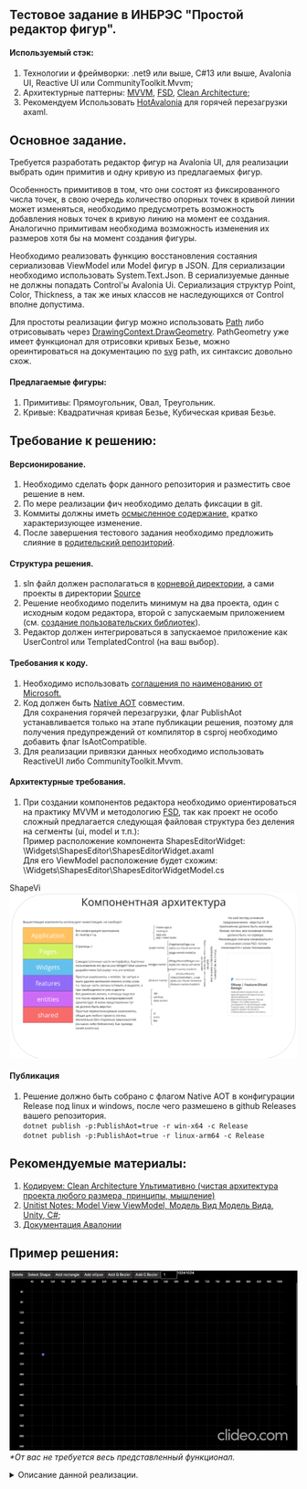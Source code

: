 Тестовое задание в ИНБРЭС "Простой редактор фигур".
----------------------------
#### Используемый стэк:
1. Технологии и фреймворки: .net9 или выше, C#13 или выше, Avalonia UI, Reactive UI или CommunityToolkit.Mvvm;
2. Архитектурные паттерны: [MVVM](https://www.youtube.com/watch?v=T2zovvglVZw), [FSD](https://feature-sliced.github.io/documentation/ru/docs/get-started/overview), [Clean Architecture](https://www.youtube.com/watch?v=WlCDcr8JYFU);
3. Рекомендуем Использовать [HotAvalonia](https://github.com/Kira-NT/HotAvalonia) для горячей перезагрузки axaml.

## Основное задание.
Требуется разработать редактор фигур на Avalonia UI, для реализации выбрать один примитив и одну кривую из предлагаемых фигур.

Особенность примитивов в том, что они состоят из фиксированного числа точек, в свою очередь количество опорных точек в кривой линии может изменяться, необходимо предусмотреть возможность добавления новых точек в кривую линию на момент ее создания. Аналогично примитивам необходима возможность изменения их размеров хотя бы на момент создания фигуры.

Необходимо реализовать функцию восcтановления состаяния сериализовав ViewModel или Model фигур в JSON. Для сериализации необходимо использовать System.Text.Json. В сериализуемые данные не должны попадать Control'ы Avalonia Ui. Сериализация структур Point, Color, Thickness, а так же иных классов не наследующихся от Сontrol вполне допустима. 

Для простоты реализации фигур можно использовать [Path](https://docs.avaloniaui.net/ru/docs/guides/graphics-and-animation/graphics-and-animations) либо отрисовывать через [DrawingContext.DrawGeometry](https://reference.avaloniaui.net/api/Avalonia.Media/DrawingContext/E76A87CD). PathGeometry уже имеет функционал для отрисовки кривых Безье, можно ореинтироваться на документацию по [svg](https://developer.mozilla.org/ru/docs/Web/SVG/Tutorials/SVG_from_scratch/Paths) path, их синтаксис довольно схож.

#### Предлагаемые фигуры:
1. Примитивы: Прямоугольник, Овал, Треугольник.
2. Кривые: Квадратичная кривая Безье, Кубическая кривая Безье.

## Требование к решению:

####  Версионирование.
1. Необходимо сделать форк данного репозитория и разместить свое решение в нем.
2. По мере реализации фич необходимо делать фиксации в git.
3. Коммиты должны иметь [осмысленное содержание](https://habr.com/ru/companies/yandex/articles/431432/), кратко характеризующее изменение.
4. После завершения тестового задания необходимо предложить слияние в [родительский репозиторий](https://github.com/Andreev-Da/Inbres.TestWork.ShapeEditor).

#### Структура решения.
1. sln файл должен располагаться в [корневой директории](.), а сами проекты в директории [Source](Source)
2. Решение необходимо поделить минимум на два проекта, один с исходным кодом редактора, второй с запускаемым приложением (см. [создание пользовательских библиотек](https://docs.avaloniaui.net/ru/docs/guides/custom-controls/how-to-create-a-custom-controls-library)).
3. Редактор должен интегрироваться в запускаемое приложение как UserControl или TemplatedControl (на ваш выбор).

#### Требования к коду.
1. Необходимо использовать [соглашения по наименованию от Microsoft.](https://learn.microsoft.com/ru-ru/dotnet/standard/design-guidelines/general-naming-conventions)
2. Код должен быть [Native AOT](https://learn.microsoft.com/en-us/dotnet/core/deploying/native-aot/?tabs=windows%2Cnet8) совместим.
   <br>Для сохранения горячей перезагрузки, флаг PublishAot устанавливается только на этапе публикации решения, поэтому для получения предупреждений от компилятор в csproj необходимо добавить флаг IsAotCompatible.
3. Для реализации привязки данных необходимо использовать ReactiveUI либо CommunityToolkit.Mvvm.


#### Архитектурные требования.
1. При создании компонентов редактора необходимо ориентироваться на практику MVVM и методологию [FSD](https://feature-sliced.github.io/documentation/ru/docs/get-started/overview), так как проект не особо сложный предлагается следующая файловая структура без деления на сегменты (ui, model и т.п.):
   <br>Пример расположение компонента ShapesEditorWidget: \Widgets\ShapesEditor\ShapesEditorWidget.axaml
   <br>Для его ViewModel расположение будет схожим: \Widgets\ShapesEditor\ShapesEditorWidgetModel.cs

ShapeVi![предлагаемое расположение компонентов](Assets/ComponentsArchitecture.png)

#### Публикация
1. Решение должно быть собрано c флагом Native AOT в конфигурации Release под linux и windows, после чего размешено в github Releases вашего репозитория.
   <br> `dotnet publish -p:PublishAot=true -r win-x64 -c Release`
   <br> `dotnet publish -p:PublishAot=true -r linux-arm64 -c Release`

## Рекомендуемые материалы:
1. [Кодируем: Clean Architecture Ультимативно (чистая архитектура проекта любого размера, принципы, мышление)](https://www.youtube.com/watch?v=WlCDcr8JYFU)
2. [Unitist Notes: Model View ViewModel, Модель Вид Модель Вида, Unity, C#](https://www.youtube.com/watch?v=T2zovvglVZw);
3. [Документация Авалонии](https://docs.avaloniaui.net/)

## Пример решения: 
![Sample video](/Assets/Sample.gif)
_\*От вас не требуется весь представленный функционал._

<details>
<summary> Описание данной реализации.</summary>

_\*Это одна из возможных реализаций. Следовать ей не обязательно — достаточно продемонстрировать понимание принципов MVVM и чистой архитектуры._

Каждая фигура реализует общий интерфейс IShape. По своей сути конкретная реализация фигур получились ближе к ViewModel, т.к. они реализуют интерфейс INotifyPropertyChanged, что позволяет уведомлять UI об изменениях состояния фигуры.

Для каждой фигуры предусмотрена соответствующая View. Сопоставление ViewModel и View осуществляется с помощью [ViewLocator](https://docs.avaloniaui.net/docs/concepts/view-locator).

Поле, на котором отображаются фигуры, реализовано как ItemsControl. В качестве ItemsPanel используется обычная Panel. Такой подход упрощает отрисовку кривых Безье: элемент Path занимает всё доступное пространство и выступает в роли холста для отдельной фигуры.
Однако это накладывает определённые ограничения —   даже простые примитивы должны быть представлены через Path, либо через связку из Canvas + Primitive. 

\*Стоит заметить, что Avalonia не обрабатывает нажатия на прозрачные (Transpanet) области, благодоря чему остается возможность отслеживать нажатия на отдельные фигуры.

Логика создания фигур вынесена в отдельные классы-строители, которые обрабатывают события нажатия и перемещения указателя по полю.
После нажатия на кнопку Add создаётся экземпляр соответствующего строителя. При первом клике на поле строитель создаёт новую фигуру (IShape) в указанной точке и добавляет её в общий пул фигур (ObservableCollection\<IShape\>), после чего та отображается на экране.
Ссылка на созданную фигуру до отмены операции сохраняется внутри строителя, который продолжает отслеживать действия пользователя и либо задаёт размеры примитива, либо (в случае кривых Безье) добавляет новые точки к фигуре.
</details>